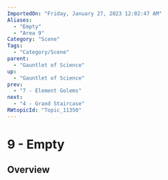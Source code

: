 ```yaml
---
ImportedOn: "Friday, January 27, 2023 12:02:47 AM"
Aliases:
  - "Empty"
  - "Area 9"
Category: "Scene"
Tags:
  - "Category/Scene"
parent:
  - "Gauntlet of Science"
up:
  - "Gauntlet of Science"
prev:
  - "7 - Element Golems"
next:
  - "4 - Grand Staircase"
RWtopicId: "Topic_11350"
---
```

# 9 - Empty
## Overview
